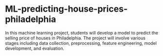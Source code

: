 # ML-predicting-house-prices-philadelphia
In this machine learning project, students will develop a model to predict the selling price of houses in Philadelphia. The project will involve various stages including data collection, preprocessing, feature engineering, model development, and evaluation.
